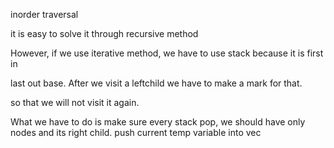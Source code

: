 inorder traversal

it is easy to solve it through recursive method

However, if we use iterative method, we have to use stack because it is first in 

last out base.  After we visit a leftchild we have to make a mark for that. 

so that we will not visit it again.

What we have to do is make sure every stack pop, we should have only nodes and 
its right child. push current temp variable into vec
